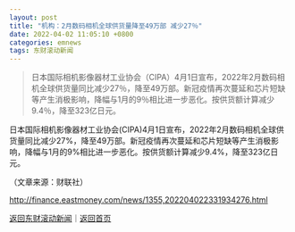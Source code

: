 ```yaml
---
layout: post
title: "机构：2月数码相机全球供货量降至49万部 减少27％"
date: 2022-04-02 11:05:10 +0800
categories: emnews
tags: 东财滚动新闻
---
```

> 日本国际相机影像器材工业协会（CIPA）4月1日宣布，2022年2月数码相机全球供货量同比减少27％，降至49万部。新冠疫情再次蔓延和芯片短缺等产生消极影响，降幅与1月的9％相比进一步恶化。按供货额计算减少9.4％，降至323亿日元。

<p>日本国际相机影像器材工业协会(CIPA)4月1日宣布，2022年2月数码相机全球供货量同比减少27%，降至49万部。新冠疫情再次蔓延和芯片短缺等产生消极影响，降幅与1月的9%相比进一步恶化。按供货额计算减少9.4%，降至323亿日元。</p><p class="em_media">（文章来源：财联社）</p>

<http://finance.eastmoney.com/news/1355,202204022331934276.html>

[返回东财滚动新闻](//finews.withounder.com/emnews/)｜[返回首页](//finews.withounder.com/)